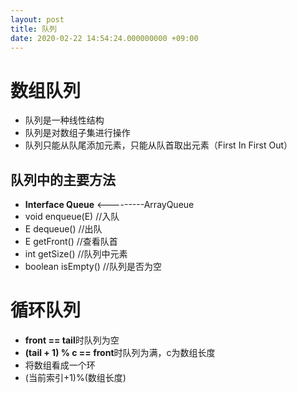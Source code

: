 ```yaml
---
layout: post
title: 队列
date: 2020-02-22 14:54:24.000000000 +09:00
---
```


# 数组队列

+ 队列是一种线性结构
+ 队列是对数组子集进行操作
+ 队列只能从队尾添加元素，只能从队首取出元素（First In First Out）

## 队列中的主要方法
+ **Interface Queue<E>** <---------ArrayQueue<E>
+ void enqueue(E)   //入队
+ E dequeue()       //出队
+ E getFront()      //查看队首
+ int getSize()     //队列中元素
+ boolean isEmpty() //队列是否为空

# 循环队列

+ **front == tail**时队列为空
+ **(tail + 1) % c == front**时队列为满，c为数组长度
+ 将数组看成一个环
+ (当前索引+1)%(数组长度)